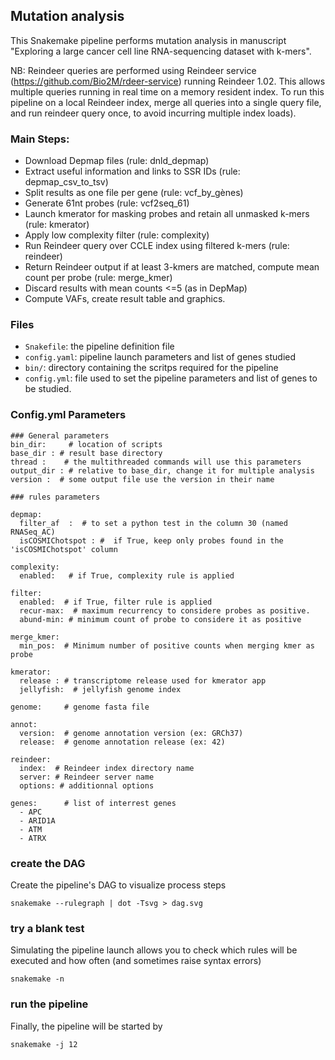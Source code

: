 ## Mutation analysis
This Snakemake pipeline performs mutation analysis in manuscript "Exploring a large cancer cell line RNA-sequencing dataset with k-mers".

NB: Reindeer queries are performed using Reindeer service (https://github.com/Bio2M/rdeer-service) running Reindeer 1.02. 
This allows multiple queries running in real time on a memory resident index. To run this pipeline on a local Reindeer index, merge all queries into a single query file, and run reindeer query once, to avoid incurring multiple index loads).  

### Main Steps:
- Download Depmap files (rule: dnld_depmap)
- Extract useful information and links to SSR IDs (rule: depmap_csv_to_tsv)
- Split results as one file per gene (rule: vcf_by_gènes)
- Generate 61nt probes (rule: vcf2seq_61)
- Launch kmerator for masking probes and retain all unmasked k-mers (rule: kmerator)
- Apply low complexity filter (rule: complexity)
- Run Reindeer query over CCLE index using filtered k-mers (rule: reindeer)
- Return Reindeer output if at least 3-kmers are matched, compute mean count per probe (rule: merge_kmer)
- Discard results with mean counts <=5 (as in DepMap)
- Compute VAFs, create result table and graphics. 

### Files

- ``Snakefile``: the pipeline definition file
- ``config.yaml``: pipeline launch parameters and list of genes studied
- ``bin/``: directory containing the scritps required for the pipeline
- ``config.yml``: file used to set the pipeline parameters and list of genes to be studied.
 
### Config.yml Parameters

```
### General parameters
bin_dir:     # location of scripts
base_dir : # result base directory
thread :    # the multithreaded commands will use this parameters
output_dir : # relative to base_dir, change it for multiple analysis
version :  # some output file use the version in their name

### rules parameters

depmap:
  filter_af  :  # to set a python test in the column 30 (named RNASeq_AC)
  isCOSMIChotspot : #  if True, keep only probes found in the  'isCOSMIChotspot' column

complexity:
  enabled:   # if True, complexity rule is applied

filter:
  enabled:	# if True, filter rule is applied
  recur-max:  # maximum recurrency to considere probes as positive.
  abund-min: # minimum count of probe to considere it as positive

merge_kmer:
  min_pos:  # Minimum number of positive counts when merging kmer as probe

kmerator:
  release : # transcriptome release used for kmerator app
  jellyfish:  # jellyfish genome index

genome:     # genome fasta file

annot:
  version:  # genome annotation version (ex: GRCh37)
  release:  # genome annotation release (ex: 42)

reindeer:
  index:  # Reindeer index directory name
  server: # Reindeer server name
  options: # additionnal options

genes:		# list of interrest genes
  - APC
  - ARID1A
  - ATM
  - ATRX
```
### create the DAG

Create the pipeline's DAG to visualize process steps

```
snakemake --rulegraph | dot -Tsvg > dag.svg
```

### try a blank test

Simulating the pipeline launch allows you to check which rules will be executed and how often (and sometimes raise syntax errors)
 
 ```
 snakemake -n 
 ```

### run the pipeline

Finally, the pipeline will be started by

```
snakemake -j 12
```
